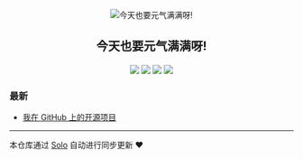 <p align="center"><img alt="今天也要元气满满呀!" src="https://static.b3log.org/images/brand/solo-32.png"></p><h2 align="center">
今天也要元气满满呀!
</h2>

<h4 align="center"></h4>
<p align="center"><a title="今天也要元气满满呀!" target="_blank" href="https://github.com/loveWct/solo-blog"><img src="https://img.shields.io/github/last-commit/loveWct/solo-blog.svg?style=flat-square&color=FF9900"></a>
<a title="GitHub repo size in bytes" target="_blank" href="https://github.com/loveWct/solo-blog"><img src="https://img.shields.io/github/repo-size/loveWct/solo-blog.svg?style=flat-square"></a>
<a title="Solo Version" target="_blank" href="https://github.com/88250/solo/releases"><img src="https://img.shields.io/badge/solo-3.6.7-f1e05a.svg?style=flat-square&color=blueviolet"></a>
<a title="Hits" target="_blank" href="https://github.com/88250/hits"><img src="https://hits.b3log.org/loveWct/solo-blog.svg"></a></p>

### 最新

* [我在 GitHub 上的开源项目](http://www.rectrices.cn/my-github-repos)



---

本仓库通过 [Solo](https://github.com/88250/solo) 自动进行同步更新 ❤️ 